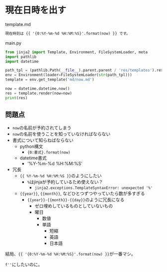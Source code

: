 # 現在日時を出す

template.md
```markdown
現在時刻は {{ '{0:%Y-%m-%d %H:%M:%S}'.format(now) }} です。
```

main.py
```python
from jinja2 import Template, Environment, FileSystemLoader, meta
import pathlib
import datetime

path_tpl = (pathlib.Path(__file__).parent.parent / 'res/templates').resolve()
env = Environment(loader=FileSystemLoader(str(path_tpl)))
template = env.get_template('md/now.md')

now = datetime.datetime.now()
res = template.render(now=now)
print(res)
```

## 問題点

* `now`の名前が予約されてしまう
* `now`の名前を使うことを知っていなければならない
* 書式について知らねばならない
    * python構文
        * `{0:書式}.format(now)`
    * datetime書式
        * '%Y-%m-%d %H:%M:%S'
* 冗長
    * `{{ %Y-%m-%d %H:%M:%S }}`のようにしたい 
        * `%`はjinjaが予約しているため使えない？
            * `jinja2.exceptions.TemplateSyntaxError: unexpected '%'`
    * `{{year}}`, `{{month}}`, などひとつずつやっていたら数が多すぎる
        * `{{year}}-{{month}}-{{day}}`のように冗長になる
            * ゼロ埋めしているものとしていないもの
            * 曜日
                * 数値
                * 単語
                    * 短縮
                    * 英語
                    * 日本語

結局、`{{ '{0:%Y-%m-%d %H:%M:%S}'.format(now) }}`が一番マシ。

`f''`にしたいのに。

